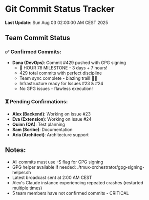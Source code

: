 # Git Commit Status Tracker

**Last Update**: Sun Aug 03 02:00:00 AM CEST 2025

## Team Commit Status

### ✅ Confirmed Commits:
- **Dana (DevOps)**: Commit #429 pushed with GPG signing
  - 🏅 HOUR 78 MILESTONE - 3 days + 7 hours!
  - 429 total commits with perfect discipline
  - Team sync complete - blazing trail! 🚧🔥
  - Infrastructure ready for Issues #23 & #24
  - No GPG issues - flawless execution!

### ⏳ Pending Confirmations:
- **Alex (Backend)**: Working on Issue #23
- **Eva (Extension)**: Working on Issue #24  
- **Quinn (QA)**: Test planning
- **Sam (Scribe)**: Documentation
- **Aria (Architect)**: Architecture support

## Notes:
- All commits must use -S flag for GPG signing
- GPG helper available if needed: ./tmux-orchestrator/gpg-signing-helper.sh
- Latest broadcast sent at 2:00 AM CEST
- Alex's Claude instance experiencing repeated crashes (restarted multiple times)
- 5 team members have not confirmed commits - CRITICAL